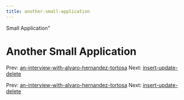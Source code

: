 ```yaml
---
title: another-small-application
---
```


Small Application"

# Another Small Application

Prev:
[an-interview-with-alvaro-hernandez-tortosa](an-interview-with-alvaro-hernandez-tortosa.md)
Next:
[insert-update-delete](insert-update-delete.md)

Prev:
[an-interview-with-alvaro-hernandez-tortosa](an-interview-with-alvaro-hernandez-tortosa.md)
Next:
[insert-update-delete](insert-update-delete.md)
